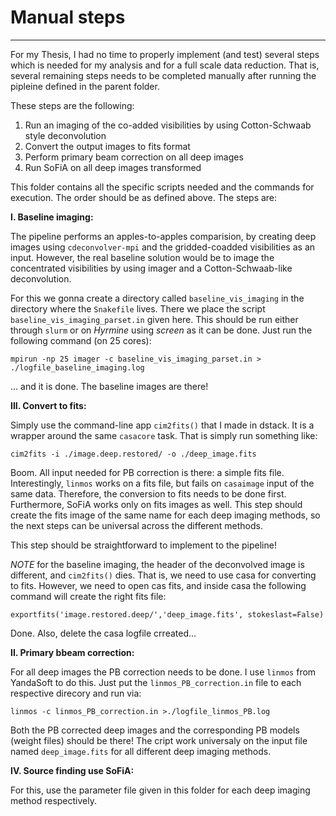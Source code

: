 # Manual steps
----

For my Thesis, I had no time to properly implement (and test) several steps which is needed for my analysis and for a full scale data reduction. That is, several remaining steps needs to be completed manually after running the pipleine defined in the parent folder.

These steps are the following:
	
1. Run an imaging of the co-added visibilities by using Cotton-Schwaab style deconvolution 
2. Convert the output images to fits format 
3. Perform primary beam correction on all deep images
4. Run SoFiA on all deep images transformed

This folder contains all the specific scripts needed and the commands for execution. The order should be as defined above. The steps are:

__I. Baseline imaging:__

The pipeline performs an apples-to-apples comparision, by creating deep images using `cdeconvolver-mpi` and the gridded-coadded visibilities as an input. However, the real baseline solution would be to image the concentrated visibilities by using imager and a Cotton-Schwaab-like deconvolution.

For this we gonna create a directory called `baseline_vis_imaging` in the directory where the `Snakefile` lives. There we place the script `baseline_vis_imaging_parset.in` given here. This should be run either through `slurm` or on _Hyrmine_ using _screen_ as it can be done. Just run the following command (on 25 cores):

	mpirun -np 25 imager -c baseline_vis_imaging_parset.in > ./logfile_baseline_imaging.log
	
... and it is done. The baseline images are there!

__III. Convert to fits:__

Simply use the command-line app `cim2fits()` that I made in dstack. It is a wrapper around the same `casacore` task. That is simply run something like:

	cim2fits -i ./image.deep.restored/ -o ./deep_image.fits

Boom. All input needed for PB correction is there: a simple fits file. Interestingly, `linmos` works on a fits file, but fails on `casaimage` input of the same data. Therefore, the conversion to fits needs to be done first. Furthermore, SoFiA works only on fits images as well. This step should create the fits image of the same name for each deep imaging methods, so the next steps can be universal across the different methods.

This step should be straightforward to implement to the pipeline!

_NOTE_ for the baseline imaging, the header of the deconvolved image is different, and `cim2fits()` dies. That is, we need to use casa for converting to fits. However, we need to open cas fits, and inside casa the following command will create the right fits file:

	exportfits('image.restored.deep/','deep_image.fits', stokeslast=False)
	
Done. Also, delete the casa logfile crreated...

__II. Primary bbeam correction:__

For all deep images the PB correction needs to be done. I use `linmos` from YandaSoft to do this. Just put the `linmos_PB_correction.in` file to each respective direcory and run via:

	linmos -c linmos_PB_correction.in >./logfile_linmos_PB.log

Both the PB corrected deep images and the corresponding PB models (weight files) should be there! The cript work universaly on the input file named `deep_image.fits` for all different deep imaging methods.

__IV. Source finding use SoFiA:__

For this, use the parameter file given in this folder for each deep imaging method respectively.